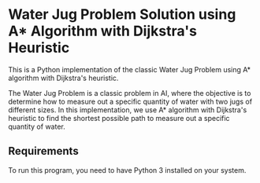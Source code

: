 # Water Jug Problem Solution using A* Algorithm with Dijkstra's Heuristic

This is a Python implementation of the classic Water Jug Problem using A* algorithm with Dijkstra's heuristic.

The Water Jug Problem is a classic problem in AI, where the objective is to determine how to measure out a specific quantity of water with two jugs of different sizes. In this implementation, we use A* algorithm with Dijkstra's heuristic to find the shortest possible path to measure out a specific quantity of water.

## Requirements
To run this program, you need to have Python 3 installed on your system.
